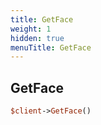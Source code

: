 ```yaml
---
title: GetFace
weight: 1
hidden: true
menuTitle: GetFace
---
```

## GetFace
```perl
$client->GetFace()
```